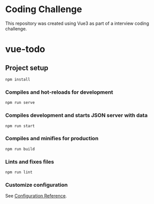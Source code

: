 # Coding Challenge

This repository was created using Vue3 as part of a interview coding challenge.

# vue-todo

## Project setup
```
npm install
```

### Compiles and hot-reloads for development
```
npm run serve
```

### Compiles development and starts JSON server with data
```
npm run start
```

### Compiles and minifies for production
```
npm run build
```

### Lints and fixes files
```
npm run lint
```

### Customize configuration
See [Configuration Reference](https://cli.vuejs.org/config/).
